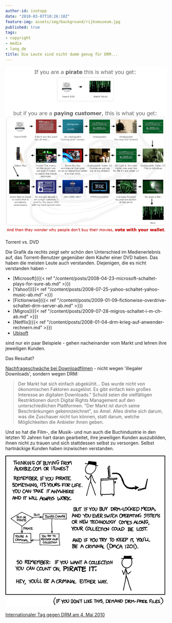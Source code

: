 ```yaml
---
author-id: isotopp
date: "2010-03-07T10:26:10Z"
feature-img: assets/img/background/rijksmuseum.jpg
published: true
tags:
- copyright
- media
- lang_de
title: Die Leute sind nicht dumm genug für DRM...
---
```

![](/uploads/dvd_vs_torrent.jpeg)

Torrent vs. DVD

Die Grafik da rechts zeigt sehr schön den Unterschied im Medienerlebnis auf,
das Torrent-Benutzer gegenüber dem Käufer einer DVD haben. Das haben die
meisten Leute auch verstanden. Diejenigen, die es nicht verstanden haben -

- [Microsoft]({{< ref "/content/posts/2008-04-23-microsoft-schaltet-plays-for-sure-ab.md" >}})
- [Yahoo!]({{< ref "/content/posts/2008-07-25-yahoo-schaltet-yahoo-music-ab.md" >}})
- [Fictionwise]({{< ref "/content/posts/2009-01-09-fictionwise-overdrive-schaltet-drm-server-ab.md" >}})
- [Migros]({{< ref "/content/posts/2009-07-28-migros-schaltet-i-m-ch-ab.md" >}})
- [Netflix]({{< ref "/content/posts/2008-01-04-drm-krieg-auf-anwender-rechnern.md" >}})
- [Ubisoft](http://www.heise.de/newsticker/meldung/Online-Zwang-fuer-Offline-Spieler-Update-935628.html) 

sind nur ein paar Beispiele - gehen nacheinander vom Markt und lehren ihre
jeweiligen Kunden.

Das Resultat?

[Nachfrageschwäche bei Downloadfilmen](http://www.golem.de/1003/73471.html) -
nicht wegen 'illegaler Downloads', sondern wegen DRM:

> Der Markt hat sich einfach abgekühlt... Das wurde nicht von ökonomischen
> Faktoren ausgelöst. Es gibt einfach kein großes Interesse an digitalen
> Downloads." Schuld seien die vielfältigen Restriktionen durch Digital
> Rights Management auf den unterschiedlichen Plattformen. "Der Markt ist
> durch seine Beschränkungen gekennzeichnet", so Amel. Alles drehe sich
> darum, was die Zuschauer nicht tun können, statt darum, welche
> Möglichkeiten die Anbieter ihnen geben.

Und so hat die Film-, die Musik- und nun auch die Buchindustrie in den
letzten 10 Jahren hart daran gearbeitet, ihre jeweiligen Kunden auszubilden,
ihnen nicht zu trauen und sich stattdessen selbst zu versorgen. Selbst
hartnäckige Kunden haben inzwischen verstanden.

![](/uploads/steal_this_comic.png)

[Internationaler Tag gegen DRM am 4. Mai 2010 ](http://www.golem.de/1003/73463.html)
